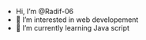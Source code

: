 -  Hi, I’m @Radif-06
- 👀 I’m interested in web developement
- 🌱 I’m currently learning Java script


<!---
Radif-06/Radif-06 is a ✨ special ✨ repository because its `README.md` (this file) appears on your GitHub profile.
You can click the Preview link to take a look at your changes.
--->
